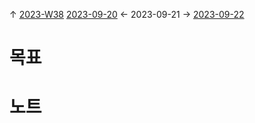 
↑ [2023-W38](2023-W38.md)
[2023-09-20](2023-09-20.md) ← 2023-09-21 → [2023-09-22](2023-09-22.md)


# 목표



# 노트




